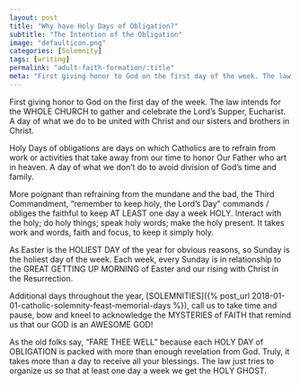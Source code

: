 ```yaml
---
layout: post
title: "Why have Holy Days of Obligation?"
subtitle: "The Intention of the Obligation"
image: "defaulticon.png"
categories: [Solemnity]
tags: [writing]
permalink: "adult-faith-formation/:title"
meta: "First giving honor to God on the first day of the week. The law intends for the WHOLE CHURCH to gather and celebrate the Lord’s Supper, Eucharist. A day of what we do to be united with Christ and our sisters and brothers in Christ."
---
```

First giving honor to God on the first day of the week. The law intends for the WHOLE CHURCH to gather and celebrate the Lord’s Supper, Eucharist. A day of what we do to be united with Christ and our sisters and brothers in Christ.
<!--more-->

Holy Days of obligations are days on which Catholics are to refrain from work or activities that take away from our time to honor Our Father who art in heaven. A day of what we don’t do to avoid division of God’s time and family.

More poignant than refraining from the mundane and the bad, the Third Commandment, “remember to keep holy, the Lord’s Day” commands / obliges the faithful to keep AT LEAST one day a week HOLY. Interact with the holy; do holy things; speak holy words; make the holy present. It takes work and words, faith and focus, to keep it simply holy.

As Easter is the HOLIEST DAY of the year for obvious reasons, so Sunday is the holiest day of the week. Each week, every Sunday is in relationship to the GREAT GETTING UP MORNING of Easter and our rising with Christ in the Resurrection.

Additional days throughout the year, [SOLEMNITIES]({% post_url 2018-01-01-catholic-solemnity-feast-memorial-days %}), call us to take time and pause, bow and kneel to acknowledge the MYSTERIES of FAITH that remind us that our GOD is an AWESOME GOD!

As the old folks say, “FARE THEE WELL” because each HOLY DAY of OBLIGATION is packed with more than enough revelation from God. Truly, it takes more than a day to receive all your blessings. The law just tries to organize us so that at least one day a week we get the HOLY GHOST.